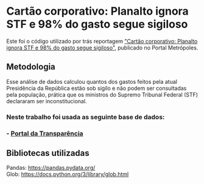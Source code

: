 # Cartão corporativo: Planalto ignora STF e 98% do gasto segue sigiloso
Este foi o código utilizado por trás reportagem ["Cartão corporativo: Planalto ignora STF e 98% do gasto segue sigiloso"](https://www.metropoles.com/brasil/cartao-corporativo-planalto-ignora-stf-e-98-do-gasto-segue-sigiloso), publicado no Portal Metrópoles.

## Metodologia

Esse análise de dados calculou quantos dos gastos feitos pela atual Presidência da República estão sob sigilo e não podem ser consultadas pela população, prática que os ministros do Supremo Tribunal Federal (STF) declararam ser inconstitucional.

### Neste trabalho foi usada as seguinte base de dados:
### - [Portal da Transparência](https://www.portaltransparencia.gov.br/download-de-dados) 

## Bibliotecas utilizadas

Pandas: https://pandas.pydata.org/  
Glob: https://docs.python.org/3/library/glob.html
